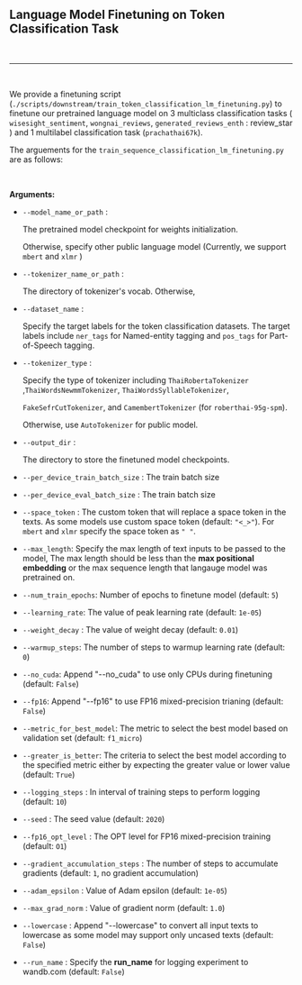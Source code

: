 
## Language Model Finetuning on Token Classification Task

<br>

--------

<br>


We provide a finetuning script (`./scripts/downstream/train_token_classification_lm_finetuning.py`) to finetune our pretrained language model on 3 multiclass classification tasks ( `wisesight_sentiment`, `wongnai_reviews`, `generated_reviews_enth` : review_star ) and 1 multilabel classification task (`prachathai67k`).


The arguements for the `train_sequence_classification_lm_finetuning.py` are as follows:

<br>

**Arguments:**

- `--model_name_or_path` : 

    The pretrained model checkpoint for weights initialization.
    
    Otherwise, specify other public language model (Currently, we support `mbert` and `xlmr` )

- `--tokenizer_name_or_path` : 

    The directory of tokenizer's vocab. Otherwise, 

- `--dataset_name` : 

    Specify the target labels for the token classification datasets. The target labels include `ner_tags` for Named-entity tagging and `pos_tags` for Part-of-Speech tagging.

- `--tokenizer_type` : 

    Specify the type of tokenizer including `ThaiRobertaTokenizer` ,`ThaiWordsNewmmTokenizer`, `ThaiWordsSyllableTokenizer`,
    
    `FakeSefrCutTokenizer`, and `CamembertTokenizer` (for `roberthai-95g-spm`).
    
    Otherwise, use `AutoTokenizer` for public model.

- `--output_dir` : 

    The directory to store the finetuned model checkpoints.

- `--per_device_train_batch_size` :  The train batch size

- `--per_device_eval_batch_size` :  The train batch size

- `--space_token`   :  The custom token that will replace a space token in the texts. As some models use custom space token (default: `"<_>"`). For `mbert` and `xlmr` specify the space token as `" "`.

- `--max_length`: Specify the max length of text inputs to be passed to the model, The max length should be less than the **max positional embedding** or the max sequence length that langauge model was pretrained on.

- `--num_train_epochs`: Number of epochs to finetune model (default: `5`)

- `--learning_rate`: The value of peak learning rate (default: `1e-05`)

- `--weight_decay` : The value of weight decay (default: `0.01`)

- `--warmup_steps`: The number of steps to warmup learning rate (default: `0`)

- `--no_cuda`: Append "--no_cuda" to use only CPUs during finetuning (default: `False`)

- `--fp16`: Append "--fp16" to use FP16 mixed-precision trianing (default: `False`)

- `--metric_for_best_model`: The metric to select the best model based on validation set (default: `f1_micro`)

- `--greater_is_better`: The criteria to select the best model according to the specified metric either by expecting the greater value or lower value (default: `True`)

- `--logging_steps` : In interval of training steps to perform logging  (default: `10`)

- `--seed` : The seed value (default: `2020`)

- `--fp16_opt_level` : The OPT level for FP16 mixed-precision training (default: `O1`)

- `--gradient_accumulation_steps` : The number of steps to accumulate gradients (default: `1`, no gradient accumulation)

- `--adam_epsilon` : Value of Adam epsilon (default: `1e-05`)

- `--max_grad_norm` : Value of gradient norm (default: `1.0`)

- `--lowercase`     :  Append "--lowercase" to convert all input texts to lowercase as some model may support only uncased texts (default: 
`False`)

- `--run_name`     :  Specify the **run_name** for logging experiment to wandb.com (default: `False`)